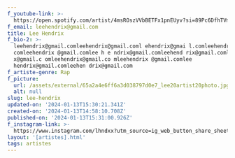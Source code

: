```yaml
---
f_youtube-link: >-
  https://open.spotify.com/artist/4msROszVVbBETFx1pnEUyv?si=89Pc6DfhTVmM55MThrRajA&nd=1&dlsi=2a5c92799287408a
f_email: leehendrix@gmail.com
title: Lee Hendrix
f_bio-2: >-
  leehendrix@gmail.comleehendrix@gmail.coml ehendrix@gmai l.comleehendrix@gmail.
  comleehendrix @gmail.comlee h e ndrix@gmail.comleehend rix@gmail.comlee hendri
  x@gmail.c omleehendrix@gmail.co mleehendrix @gmail.comlee
  hendrix@gmail.comleehen drix@gmail.com
f_artiste-genre: Rap
f_picture:
  url: /assets/external/65a2a4e6ff6a3d038797d0e7_lee20artist20photo.jpg
  alt: null
slug: lee-hendrix
updated-on: '2024-01-13T15:30:21.341Z'
created-on: '2024-01-13T14:58:10.708Z'
published-on: '2024-01-13T15:31:00.926Z'
f_instagram-link: >-
  https://www.instagram.com/lhndxx?utm_source=ig_web_button_share_sheet&igsh=ZDNlZDc0MzIxNw==
layout: '[artistes].html'
tags: artistes
---
```



